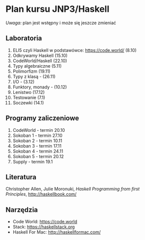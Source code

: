 # Plan kursu JNP3/Haskell

*Uwaga:* plan jest wstępny i może się jeszcze zmieniać

## Laboratoria

1. ELI5 czyli Haskell w podstawówce: https://code.world/ (8.10)
2. Odkrywamy Haskell (15.10)
3. CodeWorld/Haskell (22.10)
4. Typy algebraiczne (5.11)
5. Polimorfizm (19.11)
6. Typy z klasą - (26.11)
7. I/O - (3.12)
8. Funktory, monady - (10.12)
9. Lenistwo (17.12)
10. Testowanie (7.1)
11. Soczewki (14.1)

## Programy zaliczeniowe

1. CodeWorld - termin 20.10
2. Sokoban 1 - termin 27.10
3. Sokoban 2 - termin 10.11
4. Sokoban 3 - termin 17.11
5. Sokoban 4 - termin 24.11
6. Sokoban 5 - termin 20.12
7. Supply - termin 19.1

## Literatura

Christopher Allen, Julie Moronuki, *Haskell Programming from first Principles*, http://haskellbook.com/

## Narzędzia

* Code World: https://code.world
* Stack: https://haskellstack.org
* Haskell For Mac: http://haskellformac.com/
